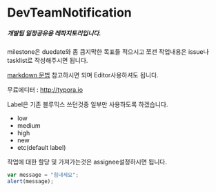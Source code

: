 # DevTeamNotification

##### 개발팀 일정공유용 레파지토리입니다.

milestone은 duedate와 좀 큼지막한 목표들 적으시고 쪼갠 작업내용은 issue나 tasklist로 작성해주시면 됩니다.

[markdown 문법] 참고하시면 되며 Editor사용하셔도 됩니다.

무료에디터 : http://typora.io

Label은 기존 블루믹스 쓰던것중 일부만 사용하도록 하겠습니다.

- low
- medium
- high
- new
- etc(default label)

작업에 대한 할당 및 가져가는것은 assignee설정하시면 됩니다.

```javascript
var message = "힘내세요";
alert(message);
```

[markdown 문법]: https://github.com/adam-p/markdown-here/wiki/Markdown-Cheatsheet#lists